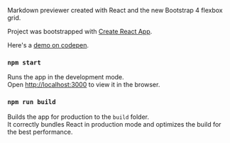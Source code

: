 Markdown previewer created with React and the new Bootstrap 4 flexbox grid.

Project was bootstrapped with [Create React App](https://github.com/facebookincubator/create-react-app).

Here's a [demo on codepen](http://s.codepen.io/tripleko/debug/VaOWBR/GnAnbnvexxJA).

### `npm start`

Runs the app in the development mode.<br>
Open [http://localhost:3000](http://localhost:3000) to view it in the browser.

### `npm run build`

Builds the app for production to the `build` folder.<br>
It correctly bundles React in production mode and optimizes the build for the best performance.